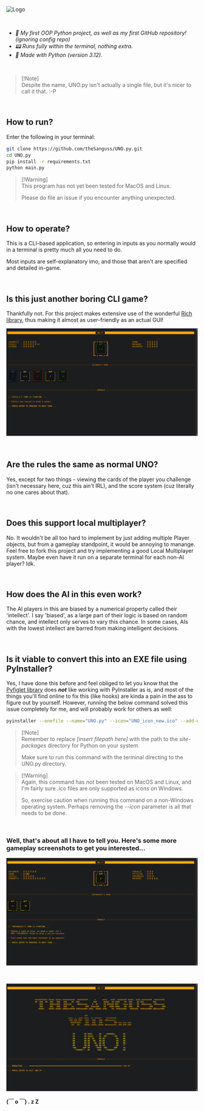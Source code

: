 ![Logo](/UNO_icon_new.ico)

<br>

<i>
<ul>
<li>🚀 My first OOP Python project, as well as my first GitHub repository! (ignoring config repo)
<li>📟 Runs fully within the terminal, nothing extra.
<li>🐍 Made with Python (version 3.12).
</ul>
</i>

<br>

> [!Note]\
> Despite the name, UNO.py isn't actually a single file, but it's nicer to call it that. :-P

<br>

## How to run?

Enter the following in your terminal:

```bash
git clone https://github.com/theSanguss/UNO.py.git
cd UNO.py
pip install -r requirements.txt
python main.py
```

> [!Warning]\
> This program has not yet been tested for MacOS and Linux.
>
> Please do file an issue if you encounter anything unexpected.

<br>

## How to operate?

This is a CLI-based application, so entering in inputs as you normally would in a terminal is pretty much all you need to do.

Most inputs are self-explanatory imo, and those that aren't are specified and detailed in-game.

<br>

## Is this just another boring CLI game?

Thankfully not. For this project makes extensive use of the wonderful [Rich library](https://github.com/Textualize/rich/), thus making it almost as user-friendly as an actual GUI!

![UI rich in Rich formatting](/Gameplay%20Images/variety_of_cards_in_hand.png)

<br>

## Are the rules the same as normal UNO?

Yes, except for two things - viewing the cards of the player you challenge (isn't necessary here, cuz this ain't IRL), and the score system (cuz literally no one cares about that).

<br>

## Does this support local multiplayer?

No. It wouldn't be all too hard to implement by just adding multiple Player objects, but from a gameplay standpoint, it would be annoying to manange. Feel free to fork this project and try implementing a good Local Multiplayer system. Maybe even have it run on a separate terminal for each non-AI player? Idk.

<br>

## How does the AI in this even work?

The AI players in this are biased by a numerical property called their 'intellect'. I say 'biased', as a large part of their logic is based on random chance, and intellect only serves to vary this chance. In some cases, AIs with the lowest intellect are barred from making intelligent decisions.

<br>

## Is it viable to convert this into an EXE file using PyInstaller?

Yes, I have done this before and feel obliged to let you know that the [Pyfiglet library](https://github.com/pwaller/pyfiglet/) does **_not_** like working with PyInstaller as is, and most of the things you'll find online to fix this (like hooks) are kinda a pain in the ass to figure out by yourself. However, running the below command solved this issue completely for me, and will probably work for others as well:

```bash
pyinstaller --onefile --name="UNO.py" --icon="UNO_icon_new.ico" --add-data "[insert filepath here]\site-packages\pyfiglet\fonts;.\pyfiglet\fonts" main.py
```

> [!Note]\
> Remember to replace _[insert filepath here]_ with the path to the _site-packages_ directory for Python on your system.
>
> Make sure to run this command with the terminal directing to the UNO.py directory.

> [!Warning]\
> Again, this command has _not_ been tested on MacOS and Linux, and I'm fairly sure .ico files are only supported as icons on Windows.
>
> So, exercise caution when running this command on a non-Windows operating system. Perhaps removing the _--icon_ parameter is all that needs to be done.

<br>

### Well, that's about all I have to tell you. Here's some more gameplay screenshots to get you interested...

![UNO! declared & turn order reversed](/Gameplay%20Images/declared_uno_and%20reversed_turn_order.png)

<br>

![Victory Screen](/Gameplay%20Images/lesgo_i_win.png)

**(￣ o ￣) . z Z**
